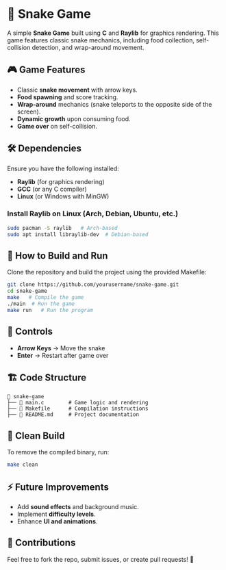 # 🐍 Snake Game

A simple **Snake Game** built using **C** and **Raylib** for graphics rendering. This game features classic snake mechanics, including food collection, self-collision detection, and wrap-around movement.

## 🎮 Game Features
- Classic **snake movement** with arrow keys.
- **Food spawning** and score tracking.
- **Wrap-around** mechanics (snake teleports to the opposite side of the screen).
- **Dynamic growth** upon consuming food.
- **Game over** on self-collision.

## 🛠️ Dependencies
Ensure you have the following installed:
- **Raylib** (for graphics rendering)
- **GCC** (or any C compiler)
- **Linux** (or Windows with MinGW)

### Install Raylib on Linux (Arch, Debian, Ubuntu, etc.)
```sh
sudo pacman -S raylib   # Arch-based
sudo apt install libraylib-dev  # Debian-based
```

## 🚀 How to Build and Run
Clone the repository and build the project using the provided Makefile:

```sh
git clone https://github.com/yourusername/snake-game.git
cd snake-game
make   # Compile the game
./main  # Run the game
make run   # Run the program
```

## 📝 Controls
- **Arrow Keys** → Move the snake
- **Enter** → Restart after game over

## 🏗️ Code Structure
```
📂 snake-game
├── 📄 main.c        # Game logic and rendering
├── 📄 Makefile      # Compilation instructions
├── 📄 README.md     # Project documentation
```

## 🧹 Clean Build
To remove the compiled binary, run:
```sh
make clean
```

## ⚡ Future Improvements
- Add **sound effects** and background music.
- Implement **difficulty levels**.
- Enhance **UI and animations**.

## 🤝 Contributions
Feel free to fork the repo, submit issues, or create pull requests! 🎉

